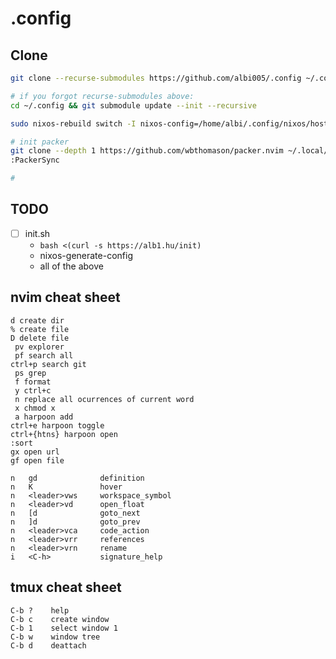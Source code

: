 # .config

## Clone
```bash
git clone --recurse-submodules https://github.com/albi005/.config ~/.config

# if you forgot recurse-submodules above:
cd ~/.config && git submodule update --init --recursive

sudo nixos-rebuild switch -I nixos-config=/home/albi/.config/nixos/hosts/$HOSTNAME/configuration.nix

# init packer
git clone --depth 1 https://github.com/wbthomason/packer.nvim ~/.local/share/nvim/site/pack/packer/start/packer.nvim
:PackerSync

#

```

## TODO
- [ ] init.sh
  - `bash <(curl -s https://alb1.hu/init)`
  - nixos-generate-config
  - all of the above

## nvim cheat sheet

```
d create dir
% create file
D delete file
 pv explorer
 pf search all
ctrl+p search git
 ps grep
 f format
 y ctrl+c
 n replace all ocurrences of current word
 x chmod x
 a harpoon add
ctrl+e harpoon toggle
ctrl+{htns} harpoon open
:sort
gx open url
gf open file

n	gd				definition
n	K				hover
n	<leader>vws		workspace_symbol
n	<leader>vd		open_float
n	[d				goto_next
n	]d				goto_prev
n	<leader>vca		code_action
n	<leader>vrr		references
n	<leader>vrn		rename
i	<C-h>			signature_help
```

## tmux cheat sheet

```
C-b ?    help
C-b c    create window
C-b 1    select window 1
C-b w    window tree
C-b d    deattach
```
